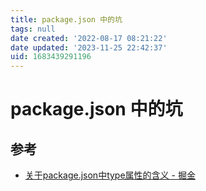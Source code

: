 ```yaml
---
title: package.json 中的坑
tags: null
date created: '2022-08-17 08:21:22'
date updated: '2023-11-25 22:42:37'
uid: 1683439291196
---
```


# package.json 中的坑

## 参考

- [关于package.json中type属性的含义 - 掘金](https://juejin.cn/post/7032278473389539365)
